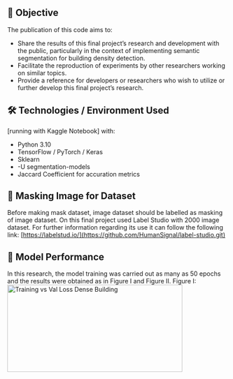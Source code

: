## 🎯 Objective
The publication of this code aims to:
- Share the results of this final project’s research and development with the public, particularly in the context of implementing semantic segmentation for building density detection.
- Facilitate the reproduction of experiments by other researchers working on similar topics.
- Provide a reference for developers or researchers who wish to utilize or further develop this final project’s research.




## 🛠 Technologies / Environment Used
[running with Kaggle Notebook] with:
- Python 3.10
- TensorFlow / PyTorch / Keras
- Sklearn
- -U segmentation-models
- Jaccard Coefficient for accuration metrics



## 🚀 Masking Image for Dataset
Before making mask dataset, image dataset should be labelled as masking of image dataset. On this final project used Label Studio with 2000 image dataset. For further information regarding its use it can follow the following link: [https://labelstud.io/](https://github.com/HumanSignal/label-studio.git)


## 🔌 Model Performance
In this research, the model training was carried out as many as 50 epochs and the results were obtained as in Figure I and Figure II.
Figure I:
<img src="https://github.com/user-attachments/assets/9eb55797-126b-4fa3-8190-70157458211a" alt="Training vs Val Loss Dense Building" width="400" height="200">




